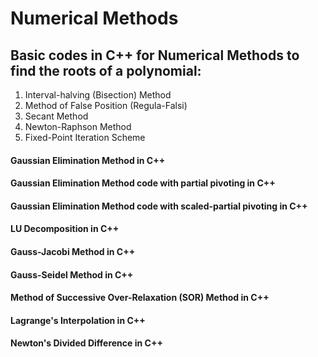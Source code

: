 # Numerical Methods

## Basic codes in C++ for Numerical Methods to find the roots of a polynomial:
1. Interval-halving (Bisection) Method
2. Method of False Position (Regula-Falsi)
3. Secant Method
4. Newton-Raphson Method
5. Fixed-Point Iteration Scheme

#### Gaussian Elimination Method in C++

#### Gaussian Elimination Method code with partial pivoting in C++

#### Gaussian Elimination Method code with scaled-partial pivoting in C++

#### LU Decomposition in C++

#### Gauss-Jacobi Method in C++

#### Gauss-Seidel Method in C++

#### Method of Successive Over-Relaxation (SOR) Method in C++

#### Lagrange's Interpolation in C++

#### Newton's Divided Difference in C++
